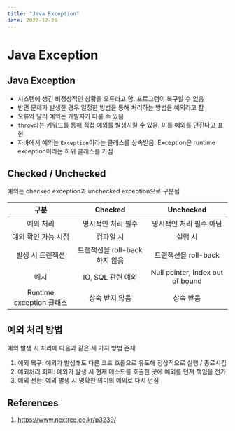 ```yaml
---
title: "Java Exception"
date: 2022-12-26
---
```


# Java Exception

## Java Exception

- 시스템에 생긴 비정상적인 상황을 오류라고 함. 프로그램이 복구할 수 없음
- 반면 문제가 발생한 경우 일정한 방법을 통해 처리하는 방법을 예외라고 함
- 오류와 달리 예외는 개발자가 다룰 수 있음
- `throw`라는 키워드를 통해 직접 예외를 발생시킬 수 있음. 이를 예외를 던진다고 표현
- 자바에서 예외는 `Exception`이라는 클래스를 상속받음. Exception은 runtime exception이라는 하위 클래스를 가짐

## Checked / Unchecked

예외는 checked exception과 unchecked exception으로 구분됨

|           구분           |            Checked             |            Unchecked             |
| :----------------------: | :----------------------------: | :------------------------------: |
|        예외 처리         |       명시적인 처리 필수       |     명시적인 처리 필수 아님      |
|   예외 확인 가능 시점    |           컴파일 시            |             실행 시              |
|     발생 시 트랜잭션     | 트랜잭션을 roll-back 하지 않음 |       트랜잭션을 roll-back       |
|           예시           |       IO, SQL 관련 예외        | Null pointer, Index out of bound |
| Runtime exception 클래스 |         상속 받지 않음         |            상속 받음             |

## 예외 처리 방법

예외 발생 시 처리에 다음과 같은 세 가지 방법 존재

1. 예외 복구: 예외가 발생해도 다른 코드 흐름으로 유도해 정상적으로 실행 / 종료시킴
2. 예외처리 회피: 예외가 발생 시 현재 메소드를 호출한 곳에 예외를 던져 책임을 전가
3. 예외 전환: 예외 발생 시 명확한 의미의 예외로 다시 던짐

## References

1. https://www.nextree.co.kr/p3239/

